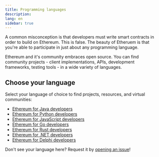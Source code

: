 ```yaml
---
title: Programming languages
description:
lang: en
sidebar: true
---
```


A common misconception is that developers must write smart contracts in order to build on Ethereum. This is false.
The beauty of Etheruem is that you're able to participate in just about any programming language.

Ethereum and it's community embraces open source. You can find community projects - client implementations, APIs, development frameworks, testing tools - in a wide variety of languages.

<!-- Often certain languages have an certain advantage depending on the use case -->

## Choose your language

Select your language of choice to find projects, resources, and virtual communities:

- [Ethereum for Java developers](/en/developers/learn/programming-languages/java/)
- [Ethereum for Python developers](/en/developers/learn/programming-languages/python/)
- [Ethereum for JavaScript developers](/en/developers/learn/programming-languages/javascript/)
- [Ethereum for Go developers](/en/developers/learn/programming-languages/golang/)
- [Ethereum for Rust developers](/en/developers/learn/programming-languages/rust/)
- [Ethereum for .NET developers](/en/developers/learn/programming-languages/dot-net/)
- [Ethereum for Delphi developers](/en/developers/learn/programming-languages/delphi/)

Don't see your language here? Request it by [opening an issue](https://github.com/ethereum/ethereum-org-website/issues/new/choose)!
